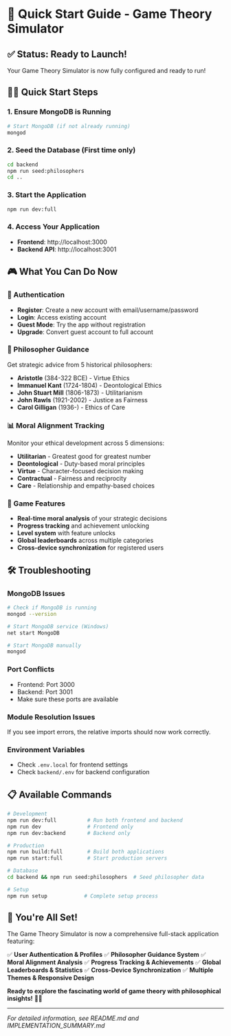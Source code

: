 # 🚀 Quick Start Guide - Game Theory Simulator

## ✅ Status: Ready to Launch!

Your Game Theory Simulator is now fully configured and ready to run!

## 🏃‍♂️ Quick Start Steps

### 1. **Ensure MongoDB is Running**
```bash
# Start MongoDB (if not already running)
mongod
```

### 2. **Seed the Database** (First time only)
```bash
cd backend
npm run seed:philosophers
cd ..
```

### 3. **Start the Application**
```bash
npm run dev:full
```

### 4. **Access Your Application**
- **Frontend**: http://localhost:3000
- **Backend API**: http://localhost:3001

## 🎮 What You Can Do Now

### **🔐 Authentication**
- **Register**: Create a new account with email/username/password
- **Login**: Access existing account
- **Guest Mode**: Try the app without registration
- **Upgrade**: Convert guest account to full account

### **🧠 Philosopher Guidance**
Get strategic advice from 5 historical philosophers:
- **Aristotle** (384-322 BCE) - Virtue Ethics
- **Immanuel Kant** (1724-1804) - Deontological Ethics  
- **John Stuart Mill** (1806-1873) - Utilitarianism
- **John Rawls** (1921-2002) - Justice as Fairness
- **Carol Gilligan** (1936-) - Ethics of Care

### **📊 Moral Alignment Tracking**
Monitor your ethical development across 5 dimensions:
- **Utilitarian** - Greatest good for greatest number
- **Deontological** - Duty-based moral principles
- **Virtue** - Character-focused decision making
- **Contractual** - Fairness and reciprocity
- **Care** - Relationship and empathy-based choices

### **🎯 Game Features**
- **Real-time moral analysis** of your strategic decisions
- **Progress tracking** and achievement unlocking
- **Level system** with feature unlocks
- **Global leaderboards** across multiple categories
- **Cross-device synchronization** for registered users

## 🛠 Troubleshooting

### **MongoDB Issues**
```bash
# Check if MongoDB is running
mongod --version

# Start MongoDB service (Windows)
net start MongoDB

# Start MongoDB manually
mongod
```

### **Port Conflicts**
- Frontend: Port 3000
- Backend: Port 3001
- Make sure these ports are available

### **Module Resolution Issues**
If you see import errors, the relative imports should now work correctly.

### **Environment Variables**
- Check `.env.local` for frontend settings
- Check `backend/.env` for backend configuration

## 📋 Available Commands

```bash
# Development
npm run dev:full          # Run both frontend and backend
npm run dev               # Frontend only
npm run dev:backend       # Backend only

# Production
npm run build:full        # Build both applications
npm run start:full        # Start production servers

# Database
cd backend && npm run seed:philosophers  # Seed philosopher data

# Setup
npm run setup            # Complete setup process
```

## 🎉 You're All Set!

The Game Theory Simulator is now a comprehensive full-stack application featuring:

✅ **User Authentication & Profiles**
✅ **Philosopher Guidance System** 
✅ **Moral Alignment Analysis**
✅ **Progress Tracking & Achievements**
✅ **Global Leaderboards & Statistics**
✅ **Cross-Device Synchronization**
✅ **Multiple Themes & Responsive Design**

**Ready to explore the fascinating world of game theory with philosophical insights!** 🧠✨

---

*For detailed information, see README.md and IMPLEMENTATION_SUMMARY.md*